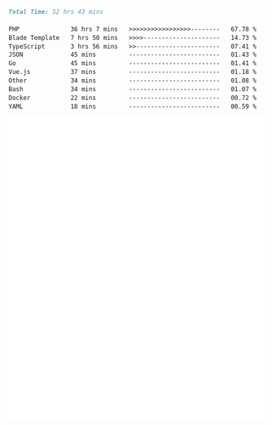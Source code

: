 <!--START_SECTION:waka-->

```markdown
Total Time: 52 hrs 43 mins

PHP              36 hrs 7 mins   >>>>>>>>>>>>>>>>>--------   67.78 %
Blade Template   7 hrs 50 mins   >>>>---------------------   14.73 %
TypeScript       3 hrs 56 mins   >>-----------------------   07.41 %
JSON             45 mins         -------------------------   01.43 %
Go               45 mins         -------------------------   01.41 %
Vue.js           37 mins         -------------------------   01.18 %
Other            34 mins         -------------------------   01.08 %
Bash             34 mins         -------------------------   01.07 %
Docker           22 mins         -------------------------   00.72 %
YAML             18 mins         -------------------------   00.59 %
```

<!--END_SECTION:waka-->
<p align="center">
    <img src="https://raw.githubusercontent.com/rjp2525/rjp2525/output/generated/overview.svg">
    <img src="https://raw.githubusercontent.com/rjp2525/rjp2525/output/generated/languages.svg">
</p>
